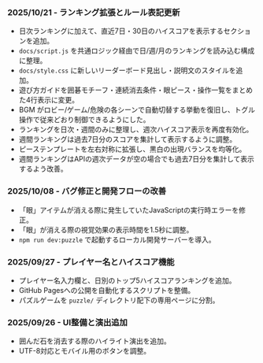 ### 2025/10/21 - ランキング拡張とルール表記更新

- 日次ランキングに加えて、直近7日・30日のハイスコアを表示するセクションを追加。
- `docs/script.js` を共通ロジック経由で日/週/月のランキングを読み込む構成に整理。
- `docs/style.css` に新しいリーダーボード見出し・説明文のスタイルを追加。
- 遊び方ガイドを囲碁モチーフ・連続消去条件・眼ピース・操作一覧をまとめた4行表示に変更。
- BGM がロビー/ゲーム/危険の各シーンで自動切替する挙動を復旧し、トグル操作で従来どおり制御できるようにした。
- ランキングを日次・週間のみに整理し、週次ハイスコア表示を再度有効化。
- 週間ランキングは過去7日分のスコアを集計して表示するように調整。
- ピーステンプレートを左右対称に拡張し、黒白の出現バランスを均等化。
- 週間ランキングはAPIの週次データが空の場合でも過去7日分を集計して表示するよう改善。

### 2025/10/08 - バグ修正と開発フローの改善

- 「眼」アイテムが消える際に発生していたJavaScriptの実行時エラーを修正。
- 「眼」が消える際の視覚効果の表示時間を1.5秒に調整。
- `npm run dev:puzzle` で起動するローカル開発サーバーを導入。

### 2025/09/27 - プレイヤー名とハイスコア機能

- プレイヤー名入力欄と、日別のトップ5ハイスコアランキングを追加。
- GitHub Pagesへの公開を自動化するスクリプトを整備。
- パズルゲームを `puzzle/` ディレクトリ配下の専用ページに分割。

### 2025/09/26 - UI整備と演出追加

- 囲んだ石を消去する際のハイライト演出を追加。
- UTF-8対応とモバイル用のボタンを調整。
